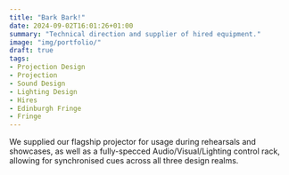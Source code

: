 ```yaml
---
title: "Bark Bark!"
date: 2024-09-02T16:01:26+01:00
summary: "Technical direction and supplier of hired equipment."
image: "img/portfolio/"
draft: true
tags:
- Projection Design
- Projection
- Sound Design
- Lighting Design
- Hires
- Edinburgh Fringe
- Fringe
---
```




We supplied our flagship projector for usage during rehearsals and showcases, as well as a fully-specced Audio/Visual/Lighting control rack, allowing for synchronised cues across all three design realms.